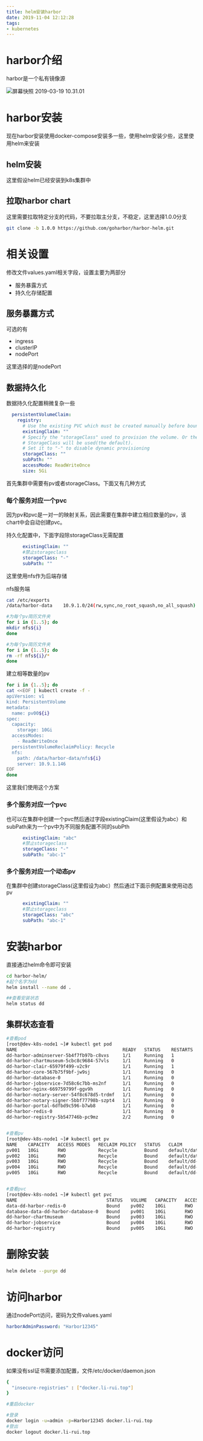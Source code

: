 ```yaml
---
title: helm安装harbor
date: 2019-11-04 12:12:28
tags:
- kubernetes
---
```


# harbor介绍

harbor是一个私有镜像源

![屏幕快照 2019-03-19 10.31.01](https://qiniu.li-rui.top/屏幕快照%202019-03-19%2010.31.01.png)

<!--more-->

# harbor安装

现在harbor安装使用docker-compose安装多一些，使用helm安装少些，这里使用helm来安装

## helm安装

这里假设helm已经安装到k8s集群中

## 拉取harbor chart

这里需要拉取特定分支的代码，不要拉取主分支，不稳定，这里选择1.0.0分支

```bash
git clone -b 1.0.0 https://github.com/goharbor/harbor-helm.git
```

# 相关设置

修改文件values.yaml相关字段，设置主要为两部分

- 服务暴露方式
- 持久化存储配置

## 服务暴露方式

可选的有

- ingress
- clusterIP
- nodePort

这里选择的是nodePort

## 数据持久化

数据持久化配置稍微复杂一些

```yaml
  persistentVolumeClaim:
    registry:
      # Use the existing PVC which must be created manually before bound
      existingClaim: ""
      # Specify the "storageClass" used to provision the volume. Or the default
      # StorageClass will be used(the default).
      # Set it to "-" to disable dynamic provisioning
      storageClass: ""
      subPath: ""
      accessMode: ReadWriteOnce
      size: 5Gi
```
首先集群中需要有pv或者storageClass。下面又有几种方式

### 每个服务对应一个pvc

因为pv和pvc是一对一的映射关系，因此需要在集群中建立相应数量的pv，该chart中会自动创建pvc。

持久化配置中，下面字段除storageClass无需配置

```yaml
      existingClaim: ""
      #禁止storageclass
      storageClass: "-"
      subPath: ""
```

这里使用nfs作为后端存储

nfs服务端
```bash
cat /etc/exports
/data/harbor-data    10.9.1.0/24(rw,sync,no_root_squash,no_all_squash)

#为每个pv简历文件夹
for i in {1..5}; do
mkdir nfs${i}
done

#为每个pv简历文件夹
for i in {1..5}; do
rm -rf nfs${i}/*
done
```


建立相等数量的pv

```bash
for i in {1..5}; do
cat <<EOF | kubectl create -f -
apiVersion: v1
kind: PersistentVolume
metadata:
  name: pv00${i}
spec:
  capacity:
    storage: 10Gi
  accessModes:
    - ReadWriteOnce
  persistentVolumeReclaimPolicy: Recycle
  nfs:
    path: /data/harbor-data/nfs${i}
    server: 10.9.1.146
EOF
done
```

这里我们使用这个方案

### 多个服务对应一个pvc

也可以在集群中创建一个pvc然后通过字段existingClaim(这里假设为abc）和subPath来为一个pv中为不同服务配置不同的subPth

```yaml
      existingClaim: "abc"
      #禁止storageclass
      storageClass: "-"
      subPath: "abc-1"
```

### 多个服务对应一个动态pv

在集群中创建storageClass(这里假设为abc）然后通过下面示例配置来使用动态pv

```yaml
      existingClaim: ""
      #禁止storageclass
      storageClass: "abc"
      subPath: "abc-1"
```

# 安装harbor

直接通过helm命令即可安装

```bash
cd harbor-helm/
#起个名字为dd
helm install --name dd .

##查看安装状态
helm status dd
```
## 集群状态查看

```bash
#查看pod
[root@dev-k8s-node1 ~]# kubectl get pod
NAME                                       READY   STATUS    RESTARTS   AGE
dd-harbor-adminserver-5b4f7fb97b-c8vxs     1/1     Running   1          78m
dd-harbor-chartmuseum-5cbc8c9684-57vls     1/1     Running   0          78m
dd-harbor-clair-65979f499-v2c9r            1/1     Running   1          78m
dd-harbor-core-567b75f9bf-jw9sj            1/1     Running   0          78m
dd-harbor-database-0                       1/1     Running   0          78m
dd-harbor-jobservice-7d58c6c7bb-ms2nf      1/1     Running   0          78m
dd-harbor-nginx-669759799f-ggv9h           1/1     Running   0          78m
dd-harbor-notary-server-54f8c678d5-trdmf   1/1     Running   0          78m
dd-harbor-notary-signer-5bbf77798b-szpt4   1/1     Running   0          78m
dd-harbor-portal-6dfbd9c596-b7wb8          1/1     Running   0          78m
dd-harbor-redis-0                          1/1     Running   0          78m
dd-harbor-registry-5b547746b-pc9mz         2/2     Running   0          78m


#查看pv
[root@dev-k8s-node1 ~]# kubectl get pv
NAME    CAPACITY   ACCESS MODES   RECLAIM POLICY   STATUS   CLAIM                                        STORAGECLASS   REASON   AGE
pv001   10Gi       RWO            Recycle          Bound    default/database-data-dd-harbor-database-0                           15h
pv002   10Gi       RWO            Recycle          Bound    default/data-dd-harbor-redis-0                                       15h
pv003   10Gi       RWO            Recycle          Bound    default/dd-harbor-chartmuseum                                        15h
pv004   10Gi       RWO            Recycle          Bound    default/dd-harbor-jobservice                                         15h
pv005   10Gi       RWO            Recycle          Bound    default/dd-harbor-registry                                           15h


#查看pvc
[root@dev-k8s-node1 ~]# kubectl get pvc
NAME                                 STATUS   VOLUME   CAPACITY   ACCESS MODES   STORAGECLASS   AGE
data-dd-harbor-redis-0               Bound    pv002    10Gi       RWO                           78m
database-data-dd-harbor-database-0   Bound    pv001    10Gi       RWO                           78m
dd-harbor-chartmuseum                Bound    pv003    10Gi       RWO                           78m
dd-harbor-jobservice                 Bound    pv004    10Gi       RWO                           78m
dd-harbor-registry                   Bound    pv005    10Gi       RWO                           78m


```


# 删除安装

```bash
helm delete --purge dd
```

# 访问harbor

通过nodePort访问，密码为文件values.yaml

```yaml
harborAdminPassword: "Harbor12345"
```

# docker访问

如果没有ssl证书需要添加配置，文件/etc/docker/daemon.json

```bash
{
  "insecure-registries" : ["docker.li-rui.top"]
}

#重启docker

#登录
docker login -u=admin -p=Harbor12345 docker.li-rui.top
#登出
docker logout docker.li-rui.top
```







